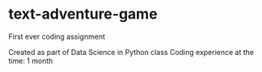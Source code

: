 # text-adventure-game
First ever coding assignment

Created as part of Data Science in Python class
Coding experience at the time: 1 month
